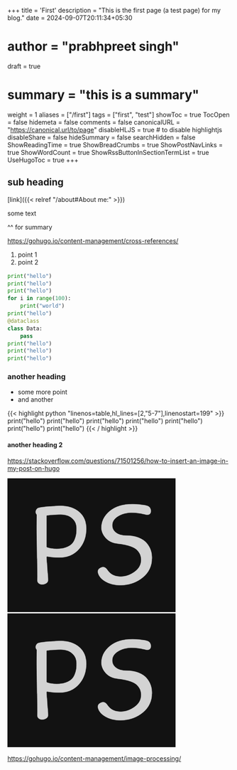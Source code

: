 +++
title = 'First'
description = "This is the first page (a test page) for my blog."
date = 2024-09-07T20:11:34+05:30
# author = "prabhpreet singh"
draft = true
# summary = "this is a summary"
weight = 1
aliases = ["/first"]
tags = ["first", "test"]
showToc = true
TocOpen = false
hidemeta = false
comments = false
canonicalURL = "https://canonical.url/to/page"
disableHLJS = true # to disable highlightjs
disableShare = false
hideSummary = false
searchHidden = false
ShowReadingTime = true
ShowBreadCrumbs = true
ShowPostNavLinks = true
ShowWordCount = true
ShowRssButtonInSectionTermList = true
UseHugoToc = true
+++
<!-- [[cover]]
    image = "<image path/url>" # image path/url
    alt = "<alt text>" # alt text
    caption = "<text>" # display caption under cover
    relative = false # when using page bundles set this to true
    hidden = true # only hide on current single page -->



## sub heading
[link]({{< relref "/about#About me:" >}})

some text

<!--more-->

^^ for summary


https://gohugo.io/content-management/cross-references/

1. point 1
2. point 2

<!-- ,hl_lines=[2,"5-7"],linenostart=199 -->
```python  {linenos=table,linenostart=199}
print("hello")
print("hello")
print("hello")
for i in range(100):
    print("world")
print("hello")
@dataclass
class Data:
    pass
print("hello")
print("hello")
print("hello")
```

### another heading
- some more point
- and another

{{< highlight python "linenos=table,hl_lines=[2,"5-7"],linenostart=199" >}}
print("hello")
print("hello")
print("hello")
print("hello")
print("hello")
print("hello")
print("hello")
{{< / highlight >}}
#### another heading 2


https://stackoverflow.com/questions/71501256/how-to-insert-an-image-in-my-post-on-hugo

![some image](/static/images/favicon.png)
![another image](./favicon.png)

https://gohugo.io/content-management/image-processing/
<!-- {{ $image1 := resources.Get "images/favicon.png" }} -->
<!-- <img src="{{ $image1.RelPermalink }}" width="{{ $image1.Width }}" height="{{ $image1.Height }}"> -->

<!-- {{ $image2 := .Resources.Get "favicon.png" }} -->
<!-- <img src="{{ $image2.RelPermalink }}" width="{{ $image2.Width }}" height="{{ $image2.Height }}">  -->

<!-- <figure class="image is-3by2">
  <img alt="Yellow Duck" src="{{ $image2 }}" />
</figure>
 -->

<!-- {{ $u := "https://gohugo.io/img/hugo-logo.png" }}
{{ with resources.GetRemote $u }}
  {{ with .Err }}
    {{ errorf "%s" . }}
  {{ else }}
    <img src="{{ .RelPermalink }}" width="{{ .Width }}" height="{{ .Height }}">
  {{ end }}
{{ else }}
  {{ errorf "Unable to get remote resource %q" $u }}
{{ end }} -->
